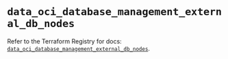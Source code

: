 # `data_oci_database_management_external_db_nodes`

Refer to the Terraform Registry for docs: [`data_oci_database_management_external_db_nodes`](https://registry.terraform.io/providers/oracle/oci/7.19.0/docs/data-sources/database_management_external_db_nodes).
